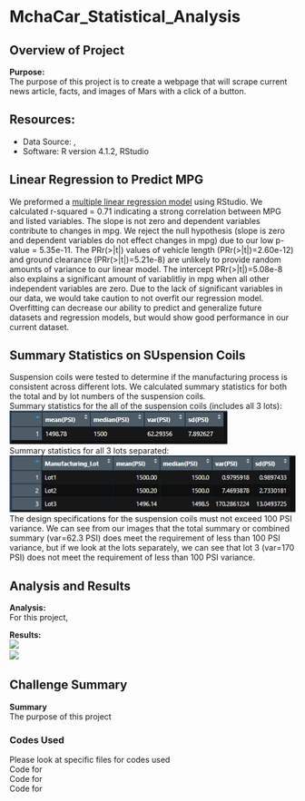 # MchaCar_Statistical_Analysis

## Overview of Project  

**Purpose:**  
The purpose of this project is to create a webpage that will scrape current news article, facts, and images of Mars with a click of a button.  

## Resources:  
- Data Source: [](), []()  
- Software: R version 4.1.2, RStudio  

## Linear Regression to Predict MPG  
We preformed a [multiple linear regression model](https://github.com/tonywang3571/MechaCar_Statistical_Analysis/blob/master/Resources/linear_regression_summary.PNG) using RStudio. We calculated r-squared = 0.71 indicating a strong correlation between MPG and listed variables. The slope is not zero and dependent variables contribute to changes in mpg. We reject the null hypothesis (slope is zero and dependent variables do not effect changes in mpg) due to our low p-value = 5.35e-11. The PRr(>|t|) values of vehicle length (PRr(>|t|)=2.60e-12) and ground clearance (PRr(>|t|)=5.21e-8) are unlikely to provide random amounts of variance to our linear model. The intercept PRr(>|t|)=5.08e-8 also explains a significant amount of variablitliy in mpg when all other independent variables are zero. Due to the lack of significant variables in our data, we would take caution to not overfit our regression model. Overfitting can decrease our ability to predict and generalize future datasets and regression models, but would show good performance in our current dataset.  

## Summary Statistics on SUspension Coils  
Suspension coils were tested to determine if the manufacturing process is consistent across different lots. We calculated summary statistics for both the total and by lot numbers of the suspension coils.  
Summary statistics for the all of the suspension coils (includes all 3 lots):  
<img src="Resources/total_summary.PNG">  
Summary statistics for all 3 lots separated:  
<img src="Resources/lot_summary.PNG">  
The design specifications for the suspension coils must not exceed 100 PSI variance. We can see from our images that the total summary or combined summary (var=62.3 PSI) does meet the requirement of less than 100 PSI variance, but if we look at the lots separately, we can see that lot 3 (var=170 PSI) does not meet the requirement of less than 100 PSI variance.  

## Analysis and Results  

**Analysis:**  
For this project,  


**Results:**  
<img src="Resources/webpage1.PNG">  
<img src="Resources/webpage2.PNG">  

## Challenge Summary  

**Summary**  
The purpose of this project  


### Codes Used  
Please look at specific files for codes used  
Code for []()  
Code for []()  
Code for []()  
